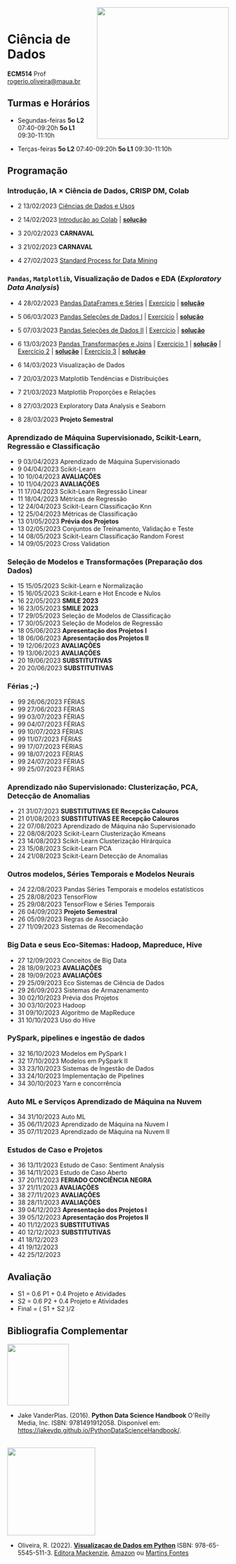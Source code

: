 <img src="https://maua.br/images/selo-60-anos-maua.svg" width=300, align="right">
<br>

# Ciência de Dados
**ECM514** Prof rogerio.oliveira@maua.br

## Turmas e Horários

* Segundas-feiras **5o L2** 07:40-09:20h **5o L1** 09:30-11:10h

* Terças-feiras **5o L2** 07:40-09:20h **5o L1** 09:30-11:10h

## Programação

### Introdução, IA $\times$ Ciência de Dados, CRISP DM, Colab
*	2	13/02/2023	[Ciências de Dados e Usos](https://colab.research.google.com/github/Rogerio-mack/IMT_Ciencia_de_Dados/blob/main/Ciencias_de_Dados_e_Usos.ipynb)

*	2	14/02/2023	[Introdução ao Colab](https://colab.research.google.com/github/Rogerio-mack/IMT_Ciencia_de_Dados/blob/main/Introducao_ao_Colab.ipynb) 
| [**solução**](https://colab.research.google.com/github/Rogerio-mack/IMT_Ciencia_de_Dados/blob/main/Introducao_ao_Colab_solucao.ipynb)
*	3	20/02/2023	**CARNAVAL**
*	3	21/02/2023	**CARNAVAL**
*	4	27/02/2023	[Standard Process for Data Mining](https://colab.research.google.com/github/Rogerio-mack/IMT_Ciencia_de_Dados/blob/main/Standard_Process_for_Data_Mining.ipynb)
	
### `Pandas`, `Matplotlib`, Visualização de Dados e EDA (*Exploratory Data Analysis*)
*	4	28/02/2023	[Pandas DataFrames e Séries](https://colab.research.google.com/github/Rogerio-mack/IMT_Ciencia_de_Dados/blob/main/IMT_Pandas_I.ipynb) 
| [Exercício](https://colab.research.google.com/github/Rogerio-mack/IMT_Ciencia_de_Dados/blob/main/IMT_Pandas_ex_arquivos.ipynb)
| [**solução**](https://colab.research.google.com/github/Rogerio-mack/IMT_Ciencia_de_Dados/blob/main/IMT_Pandas_ex_arquivos_solucao.ipynb)

*	5	06/03/2023	[Pandas Seleções de Dados I](https://colab.research.google.com/github/Rogerio-mack/IMT_Ciencia_de_Dados/blob/main/IMT_Pandas_I.ipynb)
| [Exercício](https://colab.research.google.com/github/Rogerio-mack/IMT_Ciencia_de_Dados/blob/main/IMT_Pandas_ex_0.ipynb)
| [**solução**](https://colab.research.google.com)
*	5	07/03/2023	[Pandas Seleções de Dados II](https://colab.research.google.com/github/Rogerio-mack/IMT_Ciencia_de_Dados/blob/main/IMT_Pandas_I.ipynb)
| [Exercício](https://colab.research.google.com/github/Rogerio-mack/IMT_Ciencia_de_Dados/blob/main/IMT_Pandas_ex_1.ipynb)
| [**solução**](https://colab.research.google.com)
*	6	13/03/2023	[Pandas Transformações e Joins](https://colab.research.google.com/github/Rogerio-mack/IMT_Ciencia_de_Dados/blob/main/IMT_combine.ipynb)
| [Exercício 1](https://colab.research.google.com/github/Rogerio-mack/IMT_Ciencia_de_Dados/blob/main/IMT_ex_combine_reshape_yahoo.ipynb)
| [**solução**](https://colab.research.google.com)
| [Exercício 2](https://colab.research.google.com/github/Rogerio-mack/IMT_Ciencia_de_Dados/blob/main/IMT_ex_groupby.ipynb)
| [**solução**](https://colab.research.google.com)
| [Exercício 3](https://colab.research.google.com/github/Rogerio-mack/IMT_Ciencia_de_Dados/blob/main/IMT_ex_merge_join_gapminder.ipynb)
| [**solução**](https://colab.research.google.com)
*	6	14/03/2023	Visualização de Dados
*	7	20/03/2023	Matplotlib Tendências e Distribuições
*	7	21/03/2023	Matplotlib Proporções e Relações 
*	8	27/03/2023	Exploratory Data Analysis e Seaborn
*	8	28/03/2023	**Projeto Semestral**
### Aprendizado de Máquina Supervisionado, Scikit-Learn, Regressão e Classificação
*	9	03/04/2023	Aprendizado de Máquina Supervisionado
*	9	04/04/2023	Scikit-Learn
*	10	10/04/2023	**AVALIAÇÕES**
*	10	11/04/2023	**AVALIAÇÕES**
*	11	17/04/2023	Scikit-Learn Regressão Linear
*	11	18/04/2023	Métricas de Regressão
*	12	24/04/2023	Scikit-Learn Classificação Knn
*	12	25/04/2023	Métricas de Classificação
*	13	01/05/2023	**Prévia dos Projetos**
*	13	02/05/2023	Conjuntos de Treinamento, Validação e Teste 
*	14	08/05/2023	Scikit-Learn Classificação Random Forest
*	14	09/05/2023	Cross Validation
### Seleção de Modelos e Transformações (Preparação dos Dados)
*	15	15/05/2023	Scikit-Learn e Normalização
*	15	16/05/2023	Scikit-Learn e Hot Encode e Nulos
*	16	22/05/2023	**SMILE 2023**
*	16	23/05/2023	**SMILE 2023**
*	17	29/05/2023	Seleção de Modelos de Classificação
*	17	30/05/2023	Seleção de Modelos de Regressão 
*	18	05/06/2023	**Apresentação dos Projetos I**
*	18	06/06/2023	**Apresentação dos Projetos II**
*	19	12/06/2023	**AVALIAÇÕES**
*	19	13/06/2023	**AVALIAÇÕES**
*	20	19/06/2023	**SUBSTITUTIVAS**
*	20	20/06/2023	**SUBSTITUTIVAS**
### Férias ;-) 
*	99	26/06/2023	FÉRIAS
*	99	27/06/2023	FÉRIAS
*	99	03/07/2023	FÉRIAS
*	99	04/07/2023	FÉRIAS
*	99	10/07/2023	FÉRIAS
*	99	11/07/2023	FÉRIAS
*	99	17/07/2023	FÉRIAS
*	99	18/07/2023	FÉRIAS
*	99	24/07/2023	FÉRIAS
*	99	25/07/2023	FÉRIAS
### Aprendizado não Supervisionado: Clusterização, PCA, Detecção de Anomalias
*	21	31/07/2023	**SUBSTITUTIVAS EE Recepção Calouros**
*	21	01/08/2023	**SUBSTITUTIVAS EE Recepção Calouros**
*	22	07/08/2023	Aprendizado de Máquina não Supervisionado
*	22	08/08/2023	Scikit-Learn Clusterização Kmeans
*	23	14/08/2023	Scikit-Learn Clusterização Hirárquica
*	23	15/08/2023	Scikit-Learn PCA
*	24	21/08/2023	Scikit-Learn Detecção de Anomalias
### Outros modelos, Séries Temporais e Modelos Neurais
*	24	22/08/2023	Pandas Séries Temporais e modelos estatísticos
*	25	28/08/2023	TensorFlow
*	25	29/08/2023	TensorFlow e Séries Temporais
*	26	04/09/2023	**Projeto Semestral**
*	26	05/09/2023	Regras de Associação
*	27	11/09/2023	Sistemas de Recomendação
### Big Data e seus Eco-Sitemas: Hadoop, Mapreduce, Hive
*	27	12/09/2023	Conceitos de Big Data
*	28	18/09/2023	**AVALIAÇÕES**
*	28	19/09/2023	**AVALIAÇÕES**
*	29	25/09/2023	Eco Sistemas de Ciência de Dados
*	29	26/09/2023	Sistemas de Armazenamento
*	30	02/10/2023	Prévia dos Projetos
*	30	03/10/2023	Hadoop
*	31	09/10/2023	Algoritmo de MapReduce
*	31	10/10/2023	Uso do Hive
### PySpark, pipelines e ingestão de dados
*	32	16/10/2023	Modelos em PySpark I
*	32	17/10/2023	Modelos em PySpark II
*	33	23/10/2023	Sistemas de Ingestão de Dados
*	33	24/10/2023	Implementação de Pipelines
*	34	30/10/2023	Yarn e concorrência
### Auto ML e Serviços Aprendizado de Máquina na Nuvem
*	34	31/10/2023	Auto ML
*	35	06/11/2023	Aprendizado de Máquina na Nuvem I
*	35	07/11/2023	Aprendizado de Máquina na Nuvem II
### Estudos de Caso e Projetos
*	36	13/11/2023	Estudo de Caso: Sentiment Analysis
*	36	14/11/2023	Estudo de Caso Aberto
*	37	20/11/2023	**FERIADO CONCIÊNCIA NEGRA**
*	37	21/11/2023	**AVALIAÇÕES**
*	38	27/11/2023	**AVALIAÇÕES**
*	38	28/11/2023	**AVALIAÇÕES**
*	39	04/12/2023	**Apresentação dos Projetos I**
*	39	05/12/2023	**Apresentação dos Projetos II**
*	40	11/12/2023	**SUBSTITUTIVAS**
*	40	12/12/2023	**SUBSTITUTIVAS**
*	41	18/12/2023	
*	41	19/12/2023	
*	42	25/12/2023	

## Avaliação

* S1 = 0.6 P1 + 0.4 Projeto e Atividades
* S2 = 0.6 P2 + 0.4 Projeto e Atividades
* Final = ( S1 + S2 )/2
			
## Bibliografia Complementar

<img src="https://jakevdp.github.io/PythonDataScienceHandbook/figures/PDSH-cover.png" width="140"/>

* Jake VanderPlas. (2016). **Python Data Science Handbook**  O'Reilly Media, Inc.  ISBN: 9781491912058. Disponível em: https://jakevdp.github.io/PythonDataScienceHandbook/. 

<br>

<img src="https://github.com/Rogerio-mack/Visualizacao-de-Dados-em-Python/raw/main/figuras/capas/1.png" width="200"/>

* Oliveira, R. (2022). [**Visualizacao de Dados em Python**](https://github.com/Rogerio-mack/Visualizacao-de-Dados-em-Python) ISBN: 978-65-5545-511-3. [Editora Mackenzie](https://www.mackenzie.br/editora/livro/n/a/i/visualizacao-de-dados-com-python), [Amazon](https://www.amazon.com.br/VISUALIZA%C3%87%C3%83O-DADOS-PYTHON-ROGERIO-OLIVEIRA/dp/655545511X) ou [Martins Fontes](https://www.martinsfontespaulista.com.br/visualizacao-de-dados-com-python-997336/p)


